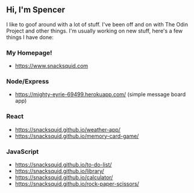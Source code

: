 ## Hi, I'm Spencer

I like to goof around with a lot of stuff. I've been off and on with The Odin Project and other things. I'm usually working on new stuff, here's a few things I have done:

### My Homepage!
- https://www.snacksquid.com

### Node/Express
- https://mighty-eyrie-69499.herokuapp.com/ (simple message board app)

### React
- https://snacksquid.github.io/weather-app/
- https://snacksquid.github.io/memory-card-game/

### JavaScript
- https://snacksquid.github.io/to-do-list/
- https://snacksquid.github.io/library/
- https://snacksquid.github.io/calculator/
- https://snacksquid.github.io/rock-paper-scissors/

<!---
SnackSquid/SnackSquid is a ✨ special ✨ repository because its `README.md` (this file) appears on your GitHub profile.
You can click the Preview link to take a look at your changes.
--->

